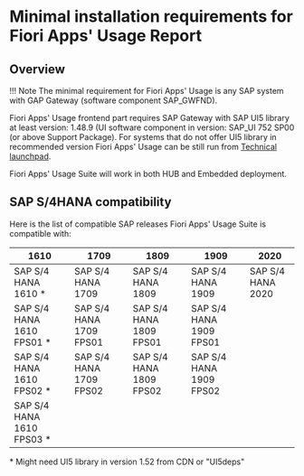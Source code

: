 # Minimal installation requirements for Fiori Apps' Usage Report

## Overview

!!! Note
    The minimal requirement for Fiori Apps' Usage is any SAP system with GAP Gateway (software component SAP_GWFND).

Fiori Apps' Usage frontend part requires SAP Gateway with SAP UI5 library at least version: 1.48.9 (UI software component in version: SAP_UI 752 SP00 (or above Support Package). For systems that do not offer UI5 library in recommended version Fiori Apps' Usage can be still run from [Technical launchpad](../ui5lib-options.md).

Fiori Apps' Usage Suite will work in both HUB and Embedded deployment.

## SAP S/4HANA compatibility 

Here is the list of compatible SAP releases Fiori Apps' Usage Suite is compatible with:

|1610|1709|1809|1909|2020|
|--|--|--|--|--|
|SAP S/4 HANA 1610 *|SAP S/4 HANA 1709|SAP S/4 HANA 1809|SAP S/4 HANA 1909|SAP S/4 HANA 2020|
|SAP S/4 HANA 1610 FPS01 *|SAP S/4 HANA 1709 FPS01|SAP S/4 HANA 1809 FPS01|SAP S/4 HANA 1909 FPS01||
|SAP S/4 HANA 1610 FPS02 *|SAP S/4 HANA 1709 FPS02|SAP S/4 HANA 1809 FPS02|SAP S/4 HANA 1909 FPS02||
|SAP S/4 HANA 1610 FPS03 *|||||

\* Might need UI5 library in version 1.52 from CDN or "UI5deps"



